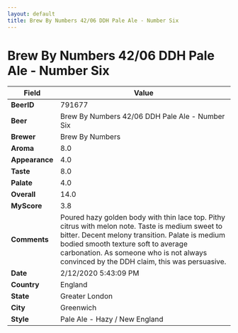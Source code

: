 ```yaml
---
layout: default
title: Brew By Numbers 42/06 DDH Pale Ale - Number Six
---
```


# Brew By Numbers 42/06 DDH Pale Ale - Number Six

| Field         | Value     |
|---------------|-----------|
| **BeerID** | 791677 |
| **Beer** | Brew By Numbers 42/06 DDH Pale Ale - Number Six |
| **Brewer** | Brew By Numbers |
| **Aroma** | 8.0 |
| **Appearance** | 4.0 |
| **Taste** | 8.0 |
| **Palate** | 4.0 |
| **Overall** | 14.0 |
| **MyScore** | 3.8 |
| **Comments** | Poured hazy golden body with thin lace top. Pithy citrus with melon note. Taste is medium sweet to bitter. Decent melony transition. Palate is medium bodied smooth texture soft to average carbonation. As someone who is not always convinced by the DDH claim, this was persuasive. |
| **Date** | 2/12/2020 5:43:09 PM |
| **Country** | England |
| **State** | Greater London |
| **City** | Greenwich |
| **Style** | Pale Ale - Hazy / New England |
